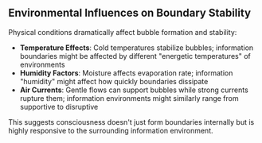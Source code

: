 ## Environmental Influences on Boundary Stability

Physical conditions dramatically affect bubble formation and stability:

- **Temperature Effects**: Cold temperatures stabilize bubbles; information boundaries might be affected by different "energetic temperatures" of environments
- **Humidity Factors**: Moisture affects evaporation rate; information "humidity" might affect how quickly boundaries dissipate
- **Air Currents**: Gentle flows can support bubbles while strong currents rupture them; information environments might similarly range from supportive to disruptive

This suggests consciousness doesn't just form boundaries internally but is highly responsive to the surrounding information environment.